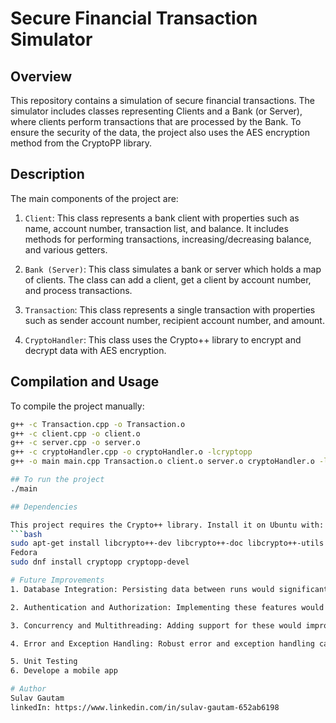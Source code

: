 # Secure Financial Transaction Simulator

## Overview
This repository contains a simulation of secure financial transactions. The simulator includes classes representing Clients and a Bank (or Server), where clients perform transactions that are processed by the Bank. To ensure the security of the data, the project also uses the AES encryption method from the CryptoPP library.

## Description
The main components of the project are:
1. `Client`: This class represents a bank client with properties such as name, account number, transaction list, and balance. It includes methods for performing transactions, increasing/decreasing balance, and various getters.

2. `Bank (Server)`: This class simulates a bank or server which holds a map of clients. The class can add a client, get a client by account number, and process transactions.

3. `Transaction`: This class represents a single transaction with properties such as sender account number, recipient account number, and amount.

4. `CryptoHandler`: This class uses the Crypto++ library to encrypt and decrypt data with AES encryption.

## Compilation and Usage
To compile the project manually:
```bash
g++ -c Transaction.cpp -o Transaction.o
g++ -c client.cpp -o client.o
g++ -c server.cpp -o server.o
g++ -c cryptoHandler.cpp -o cryptoHandler.o -lcryptopp
g++ -o main main.cpp Transaction.o client.o server.o cryptoHandler.o -lcryptopp

## To run the project
./main

## Dependencies

This project requires the Crypto++ library. Install it on Ubuntu with:
```bash
sudo apt-get install libcrypto++-dev libcrypto++-doc libcrypto++-utils
Fedora
sudo dnf install cryptopp cryptopp-devel

# Future Improvements
1. Database Integration: Persisting data between runs would significantly improve the application's usability and aligns well with the project's aim to simulate real-world banking systems.

2. Authentication and Authorization: Implementing these features would greatly improve the security of the system, which is a crucial aspect of any banking or financial transaction system.

3. Concurrency and Multithreading: Adding support for these would improve the efficiency and performance of the system, especially as the number of clients and transactions grows.

4. Error and Exception Handling: Robust error and exception handling can make the application more stable and easier to debug, which would be particularly important in a real-world application handling   financial transactions.

5. Unit Testing 
6. Develope a mobile app

# Author
Sulav Gautam
linkedIn: https://www.linkedin.com/in/sulav-gautam-652ab6198
